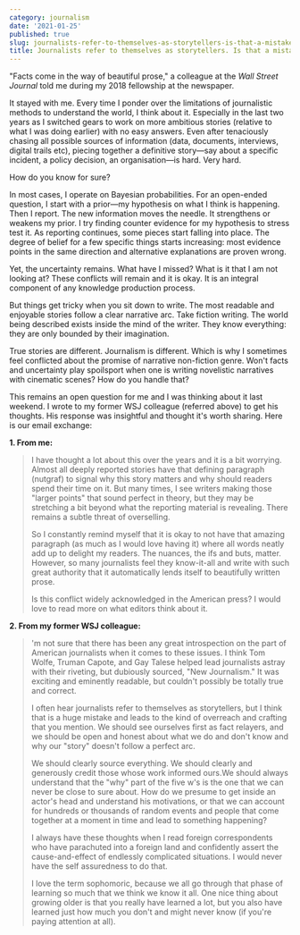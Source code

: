 ```yaml
---
category: journalism
date: '2021-01-25'
published: true
slug: journalists-refer-to-themselves-as-storytellers-is-that-a-mistake
title: Journalists refer to themselves as storytellers. Is that a mistake?
---
```


"Facts come in the way of beautiful prose," a colleague at the *Wall Street Journal* told me during my 2018 fellowship at the newspaper. 

It stayed with me. Every time I ponder over the limitations of journalistic methods to understand the world, I think about it. Especially in the last two years as I switched gears to work on more ambitious stories (relative to what I was doing earlier) with no easy answers. Even after tenaciously chasing all possible sources of information (data, documents, interviews, digital trails etc), piecing together a definitive story—say about a specific incident, a policy decision, an organisation—is hard. Very hard.

How do you know for sure?

In most cases, I operate on Bayesian probabilities. For an open-ended question, I start with a prior—my hypothesis on what I think is happening. Then I report. The new information moves the needle. It strengthens or weakens my prior. I try finding counter evidence for my hypothesis to stress test it. As reporting continues, some pieces start falling into place. The degree of belief for a few specific things starts increasing: most evidence points in the same direction and alternative explanations are proven wrong.

Yet, the uncertainty remains. What have I missed? What is it that I am not looking at? These conflicts will remain and it is okay. It is an integral component of any knowledge production process.

But things get tricky when you sit down to write. The most readable and enjoyable stories follow a clear narrative arc. Take fiction writing. The world being described exists inside the mind of the writer. They know everything: they are only bounded by their imagination.

True stories are different. Journalism is different. Which is why I sometimes feel conflicted about the promise of narrative non-fiction genre. Won't facts and uncertainty play spoilsport when one is writing novelistic narratives with cinematic scenes? How do you handle that? 

This remains an open question for me and I was thinking about it last weekend. I wrote to my former WSJ colleague (referred above) to get his thoughts. His response was insightful and thought it's worth sharing. Here is our email exchange:

**1. From me:**

> I have thought a lot about this over the years and it is a bit worrying. Almost all deeply reported stories have that defining paragraph (nutgraf) to signal why this story matters and why should readers spend their time on it. But many times, I see writers making those "larger points" that sound perfect in theory, but they may be stretching a bit beyond what the reporting material is revealing. There remains a subtle threat of overselling. 
> 
> So I constantly remind myself that it is okay to not have that amazing paragraph (as much as I would love having it) where all words neatly add up to delight my readers. The nuances, the ifs and buts, matter. However, so many journalists feel they know-it-all and write with such great authority that it automatically lends itself to beautifully written prose. 
> 
> Is this conflict widely acknowledged in the American press? I would love to read more on what editors think about it.

**2. From my former WSJ colleague:**

> 'm not sure that there has been any great introspection on the part of American journalists when it comes to these issues. I think Tom Wolfe, Truman Capote, and Gay Talese helped lead journalists astray with their riveting, but dubiously sourced, "New Journalism." It was exciting and eminently readable, but couldn't possibly be totally true and correct.
> 
> I often hear journalists refer to themselves as storytellers, but I think that is a huge mistake and leads to the kind of overreach and crafting that you mention. We should see ourselves first as fact relayers, and we should be open and honest about what we do and don't know and why our "story" doesn't follow a perfect arc. 
> 
> We should clearly source everything. We should clearly and generously credit those whose work informed ours.We should always understand that the "why" part of the five w's is the one that we can never be close to sure about. How do we presume to get inside an actor's head and understand his motivations, or that we can account for hundreds or thousands of random events and people that come together at a moment in time and lead to something happening?
> 
> I always have these thoughts when I read foreign correspondents who have parachuted into a foreign land and confidently assert the cause-and-effect of endlessly complicated situations. I would never have the self assuredness to do that. 
> 
> I love the term sophomoric, because we all go through that phase of learning so much that we think we know it all. One nice thing about growing older is that you really have learned a lot, but you also have learned just how much you don't and might never know (if you're paying attention at all). 
